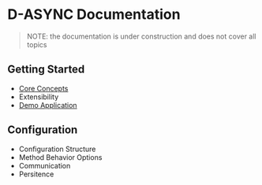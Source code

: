 # D-ASYNC Documentation

> NOTE: the documentation is under construction and does not cover all topics

## Getting Started

- [Core Concepts](Core-Concepts.md)
- Extensibility
- [Demo Application](../examples/AspNetCoreDocker/README.md)

## Configuration
- Configuration Structure
- Method Behavior Options
- Communication
- Persitence
